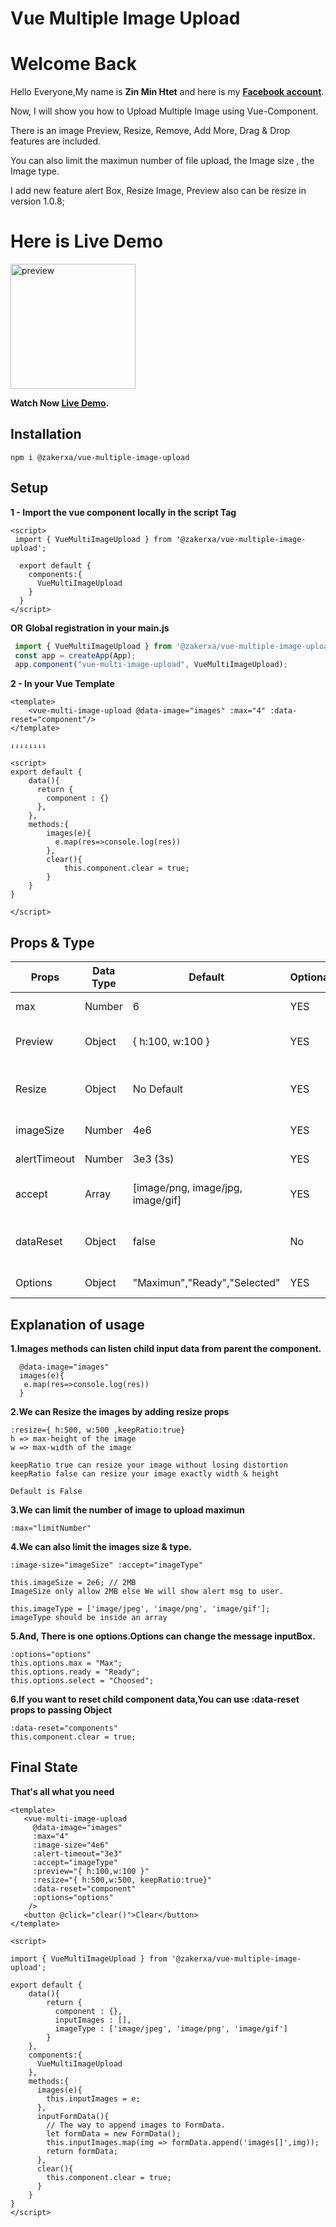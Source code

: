 # Vue Multiple Image Upload

# Welcome Back

Hello Everyone,My name is **Zin Min Htet** and here is my [**Facebook account**](https://www.facebook.com/mm.zakerxa).

Now, I will show you how to Upload Multiple Image using Vue-Component.

There is an image Preview, Resize, Remove, Add More, Drag & Drop features are included.

You can also limit the maximun number of file upload, the Image size , the Image type.

I add new feature alert Box, Resize Image, Preview also can be resize in version 1.0.8;


# Here is Live Demo

<img src="https://raw.githubusercontent.com/Zakerxa/Vue-Multi-Image-Upload/master/src/assets/preview.jpg" alt="preview" width="200" style="max-width:200px;"/>

**Watch Now [Live Demo](https://vue-multi-image-upload.vercel.app).**


## Installation

```NPM
npm i @zakerxa/vue-multiple-image-upload
```

## Setup

**1 - Import the vue component locally in the script Tag**

```Vue
<script>
 import { VueMultiImageUpload } from '@zakerxa/vue-multiple-image-upload';

  export default {
    components:{
      VueMultiImageUpload
    }
  }
</script>
```
**OR**
**Global registration in your main.js**

```Javascript
 import { VueMultiImageUpload } from '@zakerxa/vue-multiple-image-upload';
 const app = createApp(App);
 app.component("vue-multi-image-upload", VueMultiImageUpload);

```

**2 - In your Vue Template**

```Vue
<template>
    <vue-multi-image-upload @data-image="images" :max="4" :data-reset="component"/>
</template>
```

`⇃⇃⇃⇃⇂⇂⇂⇂`

```Vue
<script>
export default {
    data(){
      return {
        component : {}
      },
    },
    methods:{
        images(e){
          e.map(res=>console.log(res))
        },
        clear(){
            this.component.clear = true;
        }
    }
}

</script>
```

## Props & Type

<table class="table">
  <thead>
    <tr>
      <th scope="col">Props</th>
      <th scope="col">Data Type</th>
      <th scope="col">Default</th>
      <th scope="col">Optional</th>
      <th scope="col">Description</th>
    </tr>
  </thead>
  <tbody>
    <tr>
      <td scope="row">max</td>
      <td>Number</td>
      <td>6</td>
      <td>YES</td>
      <td>Upload File Limit</td>
    </tr>
    <tr>
      <td scope="row">Preview</td>
      <td>Object</td>
      <td>{ h:100, w:100 }</td>
      <td>YES</td>
      <td>Preview Size h => height</td>
    </tr>
    <tr>
      <td scope="row">Resize</td>
      <td>Object</td>
      <td>No Default</td>
      <td>YES</td>
      <td>{ h:500, w:500 , keepRatio: true}</td>
    </tr>
    <tr>
      <td scope="row">imageSize</td>
      <td>Number</td>
      <td>4e6</td>
      <td>YES</td>
      <td>Image File Size</td>
    </tr>
    <tr>
      <td scope="row">alertTimeout</td>
      <td>Number</td>
      <td>3e3 (3s)</td>
      <td>YES</td>
      <td>Alert TimeOut</td>
    </tr>
    <tr>
      <td scope="row">accept</td>
      <td>Array</td>
      <td>[image/png, image/jpg, image/gif]</td>
      <td>YES</td>
      <td>Image's Format Validate</td>
    </tr>
     <tr>
      <td scope="row">dataReset</td>
      <td>Object</td>
      <td>false</td>
      <td>No</td>
      <td>Reset the child component data.</td>
    </tr>
     <tr>
      <td scope="row">Options</td>
      <td>Object</td>
      <td>"Maximun","Ready","Selected"</td>
      <td>YES</td>
      <td>Input Box Message.</td>
    </tr>
  </tbody>
</table>

## Explanation of usage

**1.Images methods can listen child input data from parent the component.**
```
  @data-image="images"
  images(e){
   e.map(res=>console.log(res))
  }
```

**2.We can Resize the images by adding resize props**
```
:resize={ h:500, w:500 ,keepRatio:true}
h => max-height of the image
w => max-width of the image

keepRatio true can resize your image without losing distortion
keepRatio false can resize your image exactly width & height

Default is False
```


**3.We can limit the number of image to upload maximun**
```
:max="limitNumber"
```

**4.We can also limit the images size & type.**
```
:image-size="imageSize" :accept="imageType"

this.imageSize = 2e6; // 2MB
ImageSize only allow 2MB else We will show alert msg to user.

this.imageType = ['image/jpeg', 'image/png', 'image/gif'];
imageType should be inside an array
```

**5.And, There is one options.Options can change the message inputBox.**
```
:options="options"
this.options.max = "Max";
this.options.ready = "Ready";
this.options.select = "Choosed";
```

**6.If you want to reset child component data,You can use :data-reset props to passing Object**
```
:data-reset="components"
this.component.clear = true;
```

## Final State

**That's all what you need**

```Vue
<template>
   <vue-multi-image-upload 
     @data-image="images" 
     :max="4" 
     :image-size="4e6"  
     :alert-timeout="3e3" 
     :accept="imageType"
     :preview="{ h:100,w:100 }"
     :resize="{ h:500,w:500, keepRatio:true}" 
     :data-reset="component" 
     :options="options"  
    />
   <button @click="clear()">Clear</button>
</template>

<script>

import { VueMultiImageUpload } from '@zakerxa/vue-multiple-image-upload';

export default {
    data(){
        return {
          component : {},
          inputImages : [],
          imageType : ['image/jpeg', 'image/png', 'image/gif']
        }
    },
    components:{
      VueMultiImageUpload
    },
    methods:{
      images(e){
        this.inputImages = e;
      },
      inputFormData(){
        // The way to append images to FormData.
        let formData = new FormData();
        this.inputImages.map(img => formData.append('images[]',img));
        return formData;
      },
      clear(){
        this.component.clear = true;
      }
    }
}
</script>

```
